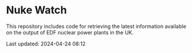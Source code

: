 # Nuke Watch

This repository includes code for retrieving the latest information available on the output of EDF nuclear power plants in the UK.

Last updated: 2024-04-24 08:12